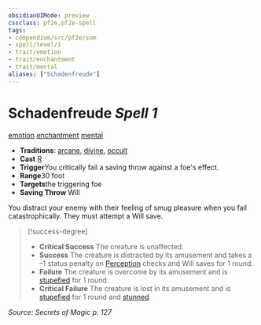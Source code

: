 ```yaml
---
obsidianUIMode: preview
cssclass: pf2e,pf2e-spell
tags:
- compendium/src/pf2e/som
- spell/level/1
- trait/emotion
- trait/enchantment
- trait/mental
aliases: ["Schadenfreude"]
---
```

# Schadenfreude *Spell 1*   
[emotion](../../rules/traits/emotion.md)  [enchantment](../../rules/traits/enchantment.md)  [mental](../../rules/traits/mental.md)  

- **Traditions**: [arcane](../../rules/traits/arcane.md), [divine](../../rules/traits/divine.md), [occult](../../rules/traits/occult.md)
- **Cast** [R](../../rules/core-rulebook/chapter-9-playing-the-game.md#Actions "Reaction") 
- **Trigger**You critically fail a saving throw against a foe's effect.
- **Range**30 foot
- **Targets**the triggering foe
- **Saving Throw** Will

You distract your enemy with their feeling of smug pleasure when you fail catastrophically. They must attempt a Will save.

> [!success-degree] 
> - **Critical Success** The creature is unaffected.
> - **Success** The creature is distracted by its amusement and takes a –1 status penalty on [Perception](../skills.md#Perception) checks and Will saves for 1 round.
> - **Failure** The creature is overcome by its amusement and is [stupefied](../../rules/conditions.md#Stupefied) for 1 round.
> - **Critical Failure** The creature is lost in its amusement and is [stupefied](../../rules/conditions.md#Stupefied) for 1 round and [stunned](../../rules/conditions.md#Stunned).

*Source: Secrets of Magic p. 127*